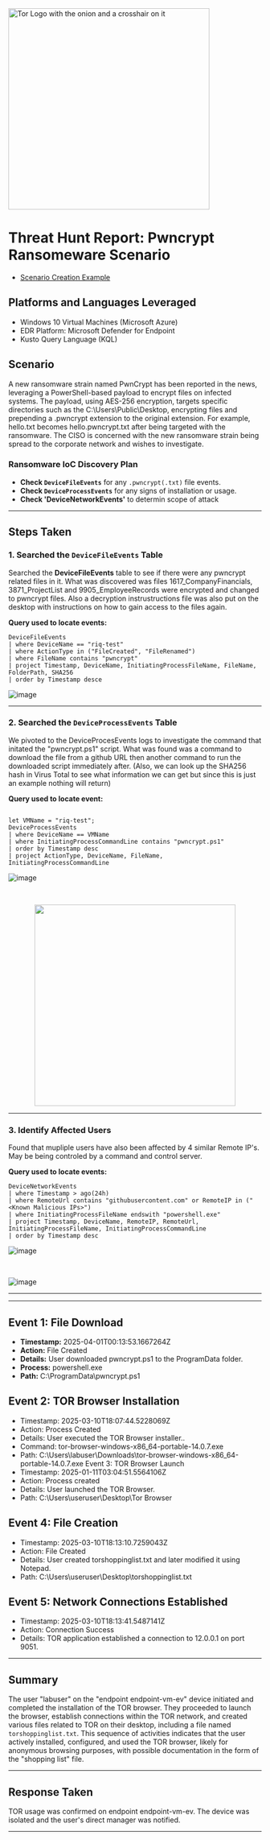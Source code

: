 <img width="400" src="https://github.com/user-attachments/assets/44bac428-01bb-4fe9-9d85-96cba7698bee" alt="Tor Logo with the onion and a crosshair on it"/>

# Threat Hunt Report: Pwncrypt Ransomeware Scenario
- [Scenario Creation Example](https://github.com/RiqHub/Threat-hunting-scenerio-TOR/blob/main/Threat%20hunting%20scenario%20event%20creation)

## Platforms and Languages Leveraged
- Windows 10 Virtual Machines (Microsoft Azure)
- EDR Platform: Microsoft Defender for Endpoint
- Kusto Query Language (KQL)


##  Scenario

A new ransomware strain named PwnCrypt has been reported in the news, leveraging a PowerShell-based payload to encrypt files on infected systems. The payload, using AES-256 encryption, targets specific directories such as the C:\Users\Public\Desktop, encrypting files and prepending a .pwncrypt extension to the original extension. For example, hello.txt becomes hello.pwncrypt.txt after being targeted with the ransomware. The CISO is concerned with the new ransomware strain being spread to the corporate network and wishes to investigate.


### Ransomware IoC Discovery Plan

- **Check `DeviceFileEvents`** for any `.pwncrypt(.txt)` file events.
- **Check `DeviceProcessEvents`** for any signs of installation or usage.
- **Check 'DeviceNetworkEvents'** to determin scope of attack


---

## Steps Taken

### 1. Searched the `DeviceFileEvents` Table

Searched the **DeviceFileEvents** table to see if there were any pwncrypt related files in it. What was discovered was files 1617_CompanyFinancials, 3871_ProjectList and 9905_EmployeeRecords were encrypted and changed to pwncrypt files. Also a decryption instrustructions file was also put on the desktop with instructions on how to gain access to the files again.



**Query used to locate events:**

```kql
DeviceFileEvents
| where DeviceName == "riq-test"
| where ActionType in ("FileCreated", "FileRenamed")
| where FileName contains "pwncrypt"
| project Timestamp, DeviceName, InitiatingProcessFileName, FileName, FolderPath, SHA256
| order by Timestamp desce
```


![image](https://github.com/user-attachments/assets/fb9a60dc-5785-4187-8668-1f78768aa1c4)


---

### 2. Searched the `DeviceProcessEvents` Table

We pivoted to the DeviceProcesEvents logs to investigate the command that initated the "pwncrypt.ps1" script. What was found was a command to download the file from a github URL then another command to run the downloaded script immediately after. (Also, we can look up the SHA256 hash in Virus Total to see what information we can get but since this is just an example nothing will return)


**Query used to locate event:**

```kql

let VMName = "riq-test";
DeviceProcessEvents
| where DeviceName == VMName
| where InitiatingProcessCommandLine contains "pwncrypt.ps1"
| order by Timestamp desc
| project ActionType, DeviceName, FileName, InitiatingProcessCommandLine
```


![image](https://github.com/user-attachments/assets/0b9d28a6-33db-456e-8116-eee078312106)

<br>



<p align="center">
  <img width="400" height="400"src=https://github.com/user-attachments/assets/76baffc1-8aa8-4b70-ad2f-90411fbf485c>
</p>

---

### 3. Identify Affected Users

Found that mupliple users have also been affected by 4 similar Remote IP's. May be being controled by a command and control server.

**Query used to locate events:**

```kql
DeviceNetworkEvents
| where Timestamp > ago(24h)
| where RemoteUrl contains "githubusercontent.com" or RemoteIP in ("<Known Malicious IPs>")
| where InitiatingProcessFileName endswith "powershell.exe"
| project Timestamp, DeviceName, RemoteIP, RemoteUrl, InitiatingProcessFileName, InitiatingProcessCommandLine
| order by Timestamp desc
```


![image](https://github.com/user-attachments/assets/9feb5b0f-4279-4614-82f5-ea3a9c09d1b8)

<br>

![image](https://github.com/user-attachments/assets/df11cb8b-9c2c-4166-b1cc-3a502489e235)



---




---

## Event 1: File Download
- **Timestamp:** 2025-04-01T00:13:53.1667264Z
- **Action:** File Created
- **Details:** User downloaded pwncrypt.ps1 to the ProgramData folder.
- **Process:** powershell.exe
- **Path:** C:\ProgramData\pwncrypt.ps1

## Event 2: TOR Browser Installation
- Timestamp: 2025-03-10T18:07:44.5228069Z
- Action: Process Created
- Details: User executed the TOR Browser installer..
- Command: tor-browser-windows-x86_64-portable-14.0.7.exe 
- Path: C:\Users\labuser\Downloads\tor-browser-windows-x86_64-portable-14.0.7.exe
Event 3: TOR Browser Launch
- Timestamp: 2025-01-11T03:04:51.5564106Z
- Action: Process created
- Details: User launched the TOR Browser.
- Path: C:\Users\useruser\Desktop\Tor Browser
## Event 4: File Creation
- Timestamp: 2025-03-10T18:13:10.7259043Z
- Action: File Created
- Details: User created torshoppinglist.txt and later modified it using Notepad.
- Path: C:\Users\useruser\Desktop\torshoppinglist.txt
## Event 5: Network Connections Established
- Timestamp: 2025-03-10T18:13:41.5487141Z
- Action: Connection Success
- Details: TOR application established a connection to 12.0.0.1 on port 9051.




---

## Summary

The user "labuser" on the "endpoint endpoint-vm-ev" device initiated and completed the installation of the TOR browser. They proceeded to launch the browser, establish connections within the TOR network, and created various files related to TOR on their desktop, including a file named `torshoppinglist.txt`. This sequence of activities indicates that the user actively installed, configured, and used the TOR browser, likely for anonymous browsing purposes, with possible documentation in the form of the "shopping list" file.

---

## Response Taken

TOR usage was confirmed on endpoint endpoint-vm-ev. The device was isolated and the user's direct manager was notified.

---

